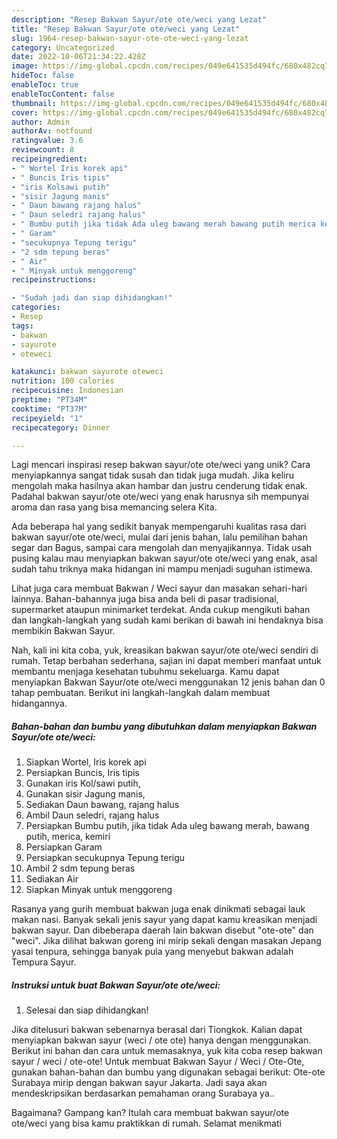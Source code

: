 ```yaml
---
description: "Resep Bakwan Sayur/ote ote/weci yang Lezat"
title: "Resep Bakwan Sayur/ote ote/weci yang Lezat"
slug: 1964-resep-bakwan-sayur-ote-ote-weci-yang-lezat
category: Uncategorized
date: 2022-10-06T21:34:22.428Z
image: https://img-global.cpcdn.com/recipes/049e641535d494fc/680x482cq70/bakwan-sayurote-oteweci-foto-resep-utama.jpg
hideToc: false
enableToc: true
enableTocContent: false
thumbnail: https://img-global.cpcdn.com/recipes/049e641535d494fc/680x482cq70/bakwan-sayurote-oteweci-foto-resep-utama.jpg
cover: https://img-global.cpcdn.com/recipes/049e641535d494fc/680x482cq70/bakwan-sayurote-oteweci-foto-resep-utama.jpg
author: Admin
authorAv: notfound
ratingvalue: 3.6
reviewcount: 8
recipeingredient:
- " Wortel Iris korek api"
- " Buncis Iris tipis"
- "iris Kolsawi putih"
- "sisir Jagung manis"
- " Daun bawang rajang halus"
- " Daun seledri rajang halus"
- " Bumbu putih jika tidak Ada uleg bawang merah bawang putih merica kemiri"
- " Garam"
- "secukupnya Tepung terigu"
- "2 sdm tepung beras"
- " Air"
- " Minyak untuk menggoreng"
recipeinstructions:

- "Sudah jadi dan siap dihidangkan!"
categories:
- Resep
tags:
- bakwan
- sayurote
- oteweci

katakunci: bakwan sayurote oteweci 
nutrition: 100 calories
recipecuisine: Indonesian
preptime: "PT34M"
cooktime: "PT37M"
recipeyield: "1"
recipecategory: Dinner

---
```





Lagi mencari inspirasi resep bakwan sayur/ote ote/weci yang unik? Cara menyiapkannya sangat tidak susah dan tidak juga mudah. Jika keliru mengolah maka hasilnya akan hambar dan justru cenderung tidak enak. Padahal bakwan sayur/ote ote/weci yang enak harusnya sih mempunyai aroma dan rasa yang bisa memancing selera Kita.





Ada beberapa hal yang sedikit banyak mempengaruhi kualitas rasa dari bakwan sayur/ote ote/weci, mulai dari jenis bahan, lalu pemilihan bahan segar dan Bagus, sampai cara mengolah dan menyajikannya. Tidak usah pusing kalau mau menyiapkan bakwan sayur/ote ote/weci yang enak,      asal sudah tahu triknya maka hidangan ini mampu menjadi suguhan istimewa.














Lihat juga cara membuat Bakwan / Weci sayur dan masakan sehari-hari lainnya. Bahan-bahannya juga bisa anda beli di pasar tradisional, supermarket ataupun minimarket terdekat. Anda cukup mengikuti bahan dan langkah-langkah yang sudah kami berikan di bawah ini hendaknya bisa membikin Bakwan Sayur.






Nah, kali ini kita coba, yuk, kreasikan bakwan sayur/ote ote/weci sendiri di rumah. Tetap berbahan sederhana, sajian ini dapat memberi manfaat untuk membantu menjaga kesehatan tubuhmu sekeluarga. Kamu dapat menyiapkan Bakwan Sayur/ote ote/weci menggunakan 12 jenis bahan dan 0 tahap pembuatan. Berikut ini langkah-langkah dalam membuat hidangannya.

<!--inarticleads1-->

##### Bahan-bahan dan bumbu yang dibutuhkan dalam menyiapkan Bakwan Sayur/ote ote/weci:

1. Siapkan  Wortel, Iris korek api
1. Persiapkan  Buncis, Iris tipis
1. Gunakan iris Kol/sawi putih,
1. Gunakan sisir Jagung manis,
1. Sediakan  Daun bawang, rajang halus
1. Ambil  Daun seledri, rajang halus
1. Persiapkan  Bumbu putih, jika tidak Ada uleg bawang merah, bawang putih, merica, kemiri
1. Persiapkan  Garam
1. Persiapkan secukupnya Tepung terigu
1. Ambil 2 sdm tepung beras
1. Sediakan  Air
1. Siapkan  Minyak untuk menggoreng


Rasanya yang gurih membuat bakwan juga enak dinikmati sebagai lauk makan nasi. Banyak sekali jenis sayur yang dapat kamu kreasikan menjadi bakwan sayur. Dan dibeberapa daerah lain bakwan disebut &#34;ote-ote&#34; dan &#34;weci&#34;. Jika dilihat bakwan goreng ini mirip sekali dengan masakan Jepang yasai tenpura, sehingga banyak pula yang menyebut bakwan adalah Tempura Sayur. 

<!--inarticleads2-->

##### Instruksi untuk buat Bakwan Sayur/ote ote/weci:


1. Selesai dan siap dihidangkan!

Jika ditelusuri bakwan sebenarnya berasal dari Tiongkok. Kalian dapat menyiapkan bakwan sayur (weci / ote ote) hanya dengan menggunakan. Berikut ini bahan dan cara untuk memasaknya, yuk kita coba resep bakwan sayur / weci / ote-ote! Untuk membuat Bakwan Sayur / Weci / Ote-Ote, gunakan bahan-bahan dan bumbu yang digunakan sebagai berikut: Ote-ote Surabaya mirip dengan bakwan sayur Jakarta. Jadi saya akan mendeskripsikan berdasarkan pemahaman orang Surabaya ya.. 

Bagaimana? Gampang kan? Itulah cara membuat bakwan sayur/ote ote/weci yang bisa kamu praktikkan di rumah. Selamat menikmati
